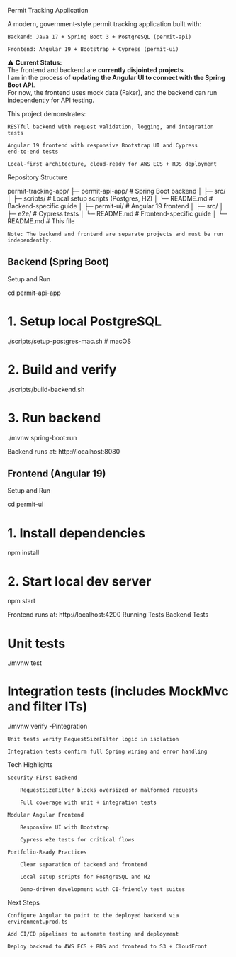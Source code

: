 Permit Tracking Application

A modern, government‑style permit tracking application built with:

    Backend: Java 17 + Spring Boot 3 + PostgreSQL (permit-api)

    Frontend: Angular 19 + Bootstrap + Cypress (permit-ui)

⚠️ **Current Status:**  
The frontend and backend are **currently disjointed projects**.  
I am in the process of **updating the Angular UI to connect with the Spring Boot API**.  
For now, the frontend uses mock data (Faker), and the backend can run independently for API testing.


This project demonstrates:

    RESTful backend with request validation, logging, and integration tests

    Angular 19 frontend with responsive Bootstrap UI and Cypress end‑to‑end tests

    Local‑first architecture, cloud‑ready for AWS ECS + RDS deployment

Repository Structure

permit-tracking-app/
 ├─ permit-api-app/       # Spring Boot backend
 │   ├─ src/
 │   ├─ scripts/          # Local setup scripts (Postgres, H2)
 │   └─ README.md         # Backend-specific guide
 │
 ├─ permit-ui/            # Angular 19 frontend
 │   ├─ src/
 │   ├─ e2e/              # Cypress tests
 │   └─ README.md         # Frontend-specific guide
 │
 └─ README.md             # This file

    Note: The backend and frontend are separate projects and must be run independently.
    

## Backend (Spring Boot)
Setup and Run

cd permit-api-app

# 1. Setup local PostgreSQL
./scripts/setup-postgres-mac.sh      # macOS

# 2. Build and verify
./scripts/build-backend.sh

# 3. Run backend
./mvnw spring-boot:run

Backend runs at: http://localhost:8080

## Frontend (Angular 19)
Setup and Run

cd permit-ui

# 1. Install dependencies
npm install

# 2. Start local dev server
npm start

Frontend runs at: http://localhost:4200
Running Tests
Backend Tests

# Unit tests
./mvnw test

# Integration tests (includes MockMvc and filter ITs)
./mvnw verify -Pintegration

    Unit tests verify RequestSizeFilter logic in isolation

    Integration tests confirm full Spring wiring and error handling


Tech Highlights

    Security‑First Backend

        RequestSizeFilter blocks oversized or malformed requests

        Full coverage with unit + integration tests

    Modular Angular Frontend

        Responsive UI with Bootstrap

        Cypress e2e tests for critical flows

    Portfolio‑Ready Practices

        Clear separation of backend and frontend

        Local setup scripts for PostgreSQL and H2

        Demo‑driven development with CI‑friendly test suites

Next Steps
    
    Configure Angular to point to the deployed backend via environment.prod.ts

    Add CI/CD pipelines to automate testing and deployment

    Deploy backend to AWS ECS + RDS and frontend to S3 + CloudFront
